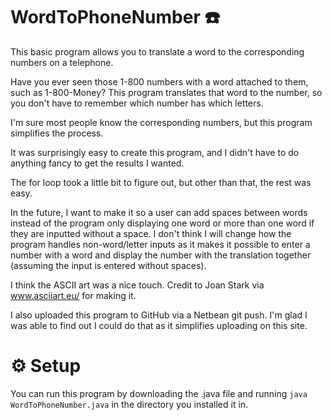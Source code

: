 # WordToPhoneNumber ☎️

This basic program allows you to translate a word to the corresponding numbers on a telephone.

Have you ever seen those 1-800 numbers with a word attached to them, such as 1-800-Money? This program translates that word to the number, so you don't have to remember which number has which letters.

I'm sure most people know the corresponding numbers, but this program simplifies the process.

It was surprisingly easy to create this program, and I didn't have to do anything fancy to get the results I wanted.

The for loop took a little bit to figure out, but other than that, the rest was easy.

In the future, I want to make it so a user can add spaces between words instead of the program only displaying one word or more than one word if they are inputted without a space. I don't think I will change how the program handles non-word/letter inputs as it makes it possible to enter a number with a word and display the number with the translation together (assuming the input is entered without spaces).

I think the ASCII art was a nice touch. Credit to Joan Stark via www.asciiart.eu/ for making it.

I also uploaded this program to GitHub via a Netbean git push. I'm glad I was able to find out I could do that as it simplifies uploading on this site.

# ⚙️ Setup

You can run this program by downloading the .java file and running ```java WordToPhoneNumber.java``` in the directory you installed it in.
